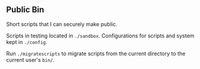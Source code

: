 ## Public Bin

Short scripts that I can securely make public.
	
Scripts in testing located in `./sandbox`.
Configurations for scripts and system kept in `./config`.

Run `./migratescripts` to migrate scripts from the current directory to the current user's `bin/`.
